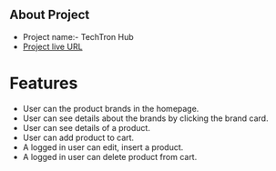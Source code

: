 ## About Project

- Project name:- TechTron Hub
- [Project live URL](https://techtron-hub.web.app/)

# Features

- User can the product brands in the homepage.
- User can see details about the brands by clicking the brand card.
- User can see details of a product.
- User can add product to cart.
- A logged in user can edit, insert a product.
- A logged in user can delete product from cart.
